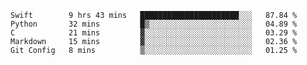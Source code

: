 
<!--START_SECTION:waka-->
```text
Swift        9 hrs 43 mins   ██████████████████████░░░   87.84 % 
Python       32 mins         █▒░░░░░░░░░░░░░░░░░░░░░░░   04.89 % 
C            21 mins         ▓░░░░░░░░░░░░░░░░░░░░░░░░   03.29 % 
Markdown     15 mins         ▓░░░░░░░░░░░░░░░░░░░░░░░░   02.36 % 
Git Config   8 mins          ▒░░░░░░░░░░░░░░░░░░░░░░░░   01.25 % 
```
<!--END_SECTION:waka-->

